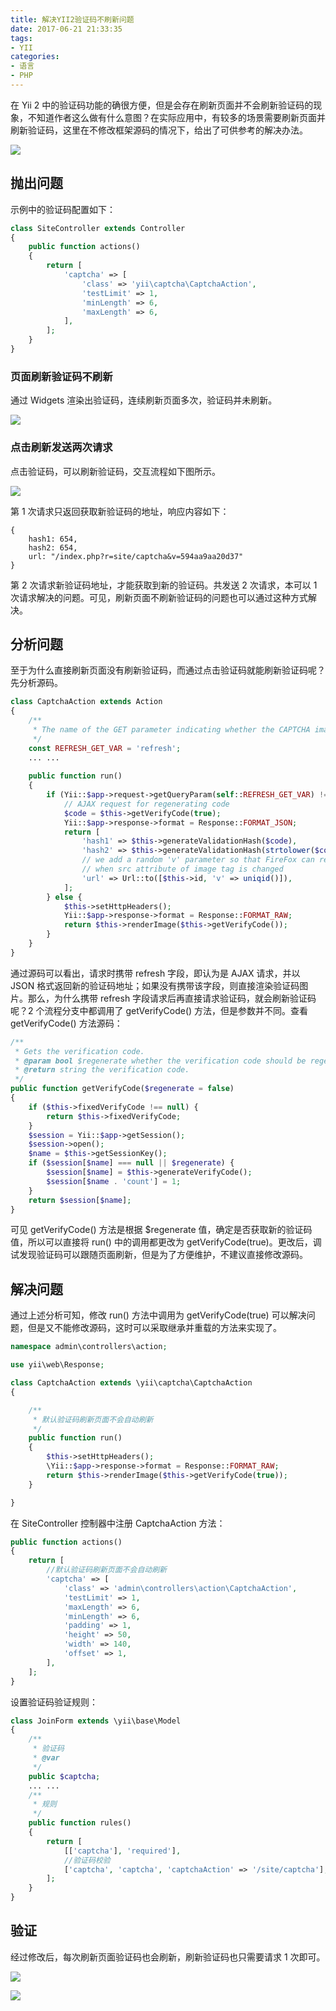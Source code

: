 ```yaml
---
title: 解决YII2验证码不刷新问题
date: 2017-06-21 21:33:35
tags:
- YII
categories:
- 语言
- PHP
---
```


在 Yii 2 中的验证码功能的确很方便，但是会存在刷新页面并不会刷新验证码的现象，不知道作者这么做有什么意图？在实际应用中，有较多的场景需要刷新页面并刷新验证码，这里在不修改框架源码的情况下，给出了可供参考的解决办法。

![](https://img1.fanhaobai.com/2017/06/yii-captcha/72ac98c8-56b4-4b12-b720-8aa703a017d3.png)<!--more-->

## 抛出问题

示例中的验证码配置如下：

```PHP
class SiteController extends Controller
{
    public function actions()
    {
        return [
            'captcha' => [
                'class' => 'yii\captcha\CaptchaAction',
                'testLimit' => 1,
                'minLength' => 6,
                'maxLength' => 6,
            ],
        ];
    }
}
```

### 页面刷新验证码不刷新

通过 Widgets 渲染出验证码，连续刷新页面多次，验证码并未刷新。

![](https://img2.fanhaobai.com/2017/06/yii-captcha/72ac98c8-56b4-4b12-b720-8aa703a017d3.png)

### 点击刷新发送两次请求

点击验证码，可以刷新验证码，交互流程如下图所示。

![](https://img3.fanhaobai.com/2017/06/yii-captcha/062108a6-c588-4589-892c-3cfa86b53cc9.png)

第 1 次请求只返回获取新验证码的地址，响应内容如下：

```Js
{
    hash1: 654,
    hash2: 654,
    url: "/index.php?r=site/captcha&v=594aa9aa20d37"
}
```

第 2 次请求新验证码地址，才能获取到新的验证码。共发送 2 次请求，本可以 1 次请求解决的问题。可见，刷新页面不刷新验证码的问题也可以通过这种方式解决。

## 分析问题

至于为什么直接刷新页面没有刷新验证码，而通过点击验证码就能刷新验证码呢？先分析源码。

```PHP
class CaptchaAction extends Action
{
    /**
     * The name of the GET parameter indicating whether the CAPTCHA image should be regenerated.
     */
    const REFRESH_GET_VAR = 'refresh';
    ... ...
    
    public function run()
    {
        if (Yii::$app->request->getQueryParam(self::REFRESH_GET_VAR) !== null) {
            // AJAX request for regenerating code
            $code = $this->getVerifyCode(true);
            Yii::$app->response->format = Response::FORMAT_JSON;
            return [
                'hash1' => $this->generateValidationHash($code),
                'hash2' => $this->generateValidationHash(strtolower($code)),
                // we add a random 'v' parameter so that FireFox can refresh the image
                // when src attribute of image tag is changed
                'url' => Url::to([$this->id, 'v' => uniqid()]),
            ];
        } else {
            $this->setHttpHeaders();
            Yii::$app->response->format = Response::FORMAT_RAW;
            return $this->renderImage($this->getVerifyCode());
        }
    }
}
```

通过源码可以看出，请求时携带 refresh 字段，即认为是 AJAX 请求，并以 JSON 格式返回新的验证码地址；如果没有携带该字段，则直接渲染验证码图片。那么，为什么携带 refresh 字段请求后再直接请求验证码，就会刷新验证码呢？2 个流程分支中都调用了 getVerifyCode() 方法，但是参数并不同。查看 getVerifyCode() 方法源码：

```PHP
/**
 * Gets the verification code.
 * @param bool $regenerate whether the verification code should be regenerated.
 * @return string the verification code.
 */
public function getVerifyCode($regenerate = false)
{
    if ($this->fixedVerifyCode !== null) {
    	return $this->fixedVerifyCode;
    }
    $session = Yii::$app->getSession();
    $session->open();
    $name = $this->getSessionKey();
    if ($session[$name] === null || $regenerate) {
        $session[$name] = $this->generateVerifyCode();
        $session[$name . 'count'] = 1;
    }
    return $session[$name];
}
```

可见 getVerifyCode() 方法是根据 $regenerate 值，确定是否获取新的验证码值，所以可以直接将 run()  中的调用都更改为 getVerifyCode(true)。更改后，调试发现验证码可以跟随页面刷新，但是为了方便维护，不建议直接修改源码。

## 解决问题

通过上述分析可知，修改 run() 方法中调用为 getVerifyCode(true) 可以解决问题，但是又不能修改源码，这时可以采取继承并重载的方法来实现了。

```PHP
namespace admin\controllers\action;

use yii\web\Response;

class CaptchaAction extends \yii\captcha\CaptchaAction
{

    /**
     * 默认验证码刷新页面不会自动刷新
     */
    public function run()
    {
        $this->setHttpHeaders();
        \Yii::$app->response->format = Response::FORMAT_RAW;
        return $this->renderImage($this->getVerifyCode(true));
    }

}
```

在 SiteController 控制器中注册 CaptchaAction 方法：

```PHP
public function actions()
{
    return [
        //默认验证码刷新页面不会自动刷新
        'captcha' => [
            'class' => 'admin\controllers\action\CaptchaAction',
            'testLimit' => 1,
            'maxLength' => 6,
            'minLength' => 6,
            'padding' => 1,
            'height' => 50,
            'width' => 140,
            'offset' => 1,
        ],
    ];
}
```

设置验证码验证规则：

```PHP
class JoinForm extends \yii\base\Model
{
    /**
     * 验证码
     * @var
     */
    public $captcha;
    ... ...
    /**
     * 规则
     */
    public function rules()
    {
        return [
            [['captcha'], 'required'],
            //验证码校验
            ['captcha', 'captcha', 'captchaAction' => '/site/captcha'],
        ];
    }
}
```

## 验证

经过修改后，每次刷新页面验证码也会刷新，刷新验证码也只需要请求 1 次即可。

![](https://img4.fanhaobai.com/2017/06/yii-captcha/b055c2be-3113-190f-5ea9-4f98b2e77e89.png)

![](https://img5.fanhaobai.com/2017/06/yii-captcha/4e4de2c6-3098-c251-4c66-82c429ab991c.png)

